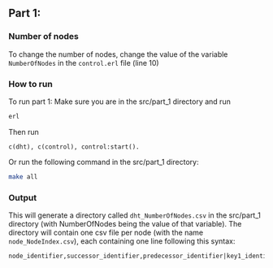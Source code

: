 ## Part 1:

### Number of nodes
To change the number of nodes, change the value of the variable `NumberOfNodes` in the `control.erl` file (line 10)

### How to run
To run part 1:
Make sure you are in the src/part_1 directory and run
```bash
erl
```
Then run
```
c(dht), c(control), control:start().
```

Or run the following command in the src/part_1 directory:
```bash
make all
```

### Output

This will generate a directory called `dht_NumberOfNodes.csv` in the src/part_1 directory (with NumberOfNodes being the value of that variable).
The directory will contain one csv file per node (with the name `node_NodeIndex.csv`), each containing one line following this syntax:
```
node_identifier,successor_identifier,predecessor_identifier|key1_identifier|key2_identifier|...
```
